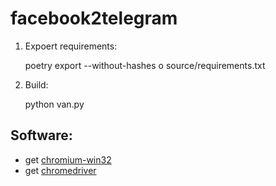# facebook2telegram

1. Expoert requirements:

    poetry export --without-hashes o source/requirements.txt

1. Build:

    python van.py

## Software:

- get [chromium-win32](https://github.com/Hibbiki/chromium-win32/releases)
- get [chromedriver](https://sites.google.com/chromium.org/driver/)


